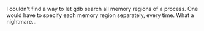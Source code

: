 I couldn't find a way to let gdb search all memory regions of a process. 
One would have to specify each memory region separately, every time. 
What a nightmare...
